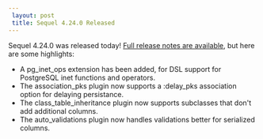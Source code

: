 ```yaml
---
 layout: post
 title: Sequel 4.24.0 Released
---
```


Sequel 4.24.0 was released today!  <a href="/rdoc/files/doc/release_notes/4_24_0_txt.html">Full release notes are available</a>, but here are some highlights:

* A pg_inet_ops extension has been added, for DSL support for PostgreSQL inet functions and operators.
* The association_pks plugin now supports a :delay_pks association option for delaying persistance.
* The class_table_inheritance plugin now supports subclasses that don't add additional columns.
* The auto_validations plugin now handles validations better for serialized columns.
